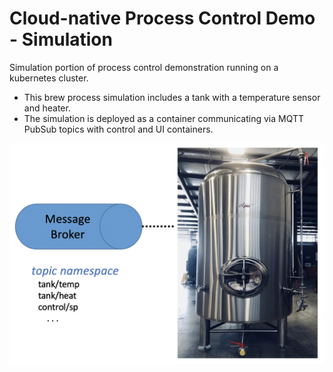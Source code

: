 # Cloud-native Process Control Demo - Simulation

Simulation portion of process control demonstration running on a kubernetes cluster. 

- This brew process simulation includes a tank with a temperature sensor and heater.
- The simulation is deployed as a container communicating via MQTT PubSub topics with control and UI containers.

![Alt text](system.png?raw=true "UI")
